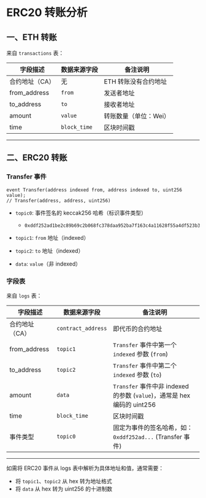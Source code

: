 # ERC20 转账分析

## 一、ETH 转账

来自 `transactions` 表：

| 字段描述         | 数据来源字段       | 备注说明         |
|--------------|--------------|--------------|
| 合约地址（CA）     | 无            | ETH 转账没有合约地址 |
| from_address | `from`       | 发送者地址        |
| to_address   | `to`         | 接收者地址        |
| amount       | `value`      | 转账数量（单位：Wei） |
| time         | `block_time` | 区块时间戳        |

------

## 二、ERC20 转账

### Transfer 事件

```solidity
event Transfer(address indexed from, address indexed to, uint256 value);
// Transfer(address, address, uint256)
```

- `topic0`: 事件签名的 keccak256 哈希（标识事件类型）

  - ```
    0xddf252ad1be2c89b69c2b068fc378daa952ba7f163c4a11628f55a4df523b3ef
    ```

- `topic1`: `from` 地址（indexed）

- `topic2`: `to` 地址（indexed）

- `data`: `value`（非 indexed）

### 字段表

来自 `logs` 表：

| 字段描述         | 数据来源字段             | 备注说明                                                      |
|--------------|--------------------|-----------------------------------------------------------|
| 合约地址（CA）     | `contract_address` | 即代币的合约地址                                                  |
| from_address | `topic1`           | `Transfer` 事件中第一个 `indexed` 参数 (`from`)                   |
| to_address   | `topic2`           | `Transfer` 事件中第二个 `indexed` 参数 (`to`)                     |
| amount       | `data`             | `Transfer` 事件中非 indexed 的参数 (`value`)，通常是 hex 编码的 uint256 |
| time         | `block_time`       | 区块时间戳                                                     |
| 事件类型         | `topic0`           | 固定为事件的签名哈希，如：`0xddf252ad...` (Transfer 事件)                |

------

如需将 ERC20 事件从 logs 表中解析为具体地址和值，通常需要：

- 将 `topic1`、`topic2` 从 hex 转为地址格式
- 将 `data` 从 hex 转为 uint256 的十进制数

